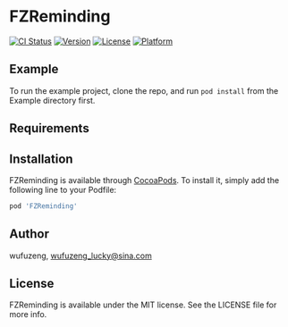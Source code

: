 # FZReminding

[![CI Status](https://img.shields.io/travis/wufuzeng/FZReminding.svg?style=flat)](https://travis-ci.org/wufuzeng/FZReminding)
[![Version](https://img.shields.io/cocoapods/v/FZReminding.svg?style=flat)](https://cocoapods.org/pods/FZReminding)
[![License](https://img.shields.io/cocoapods/l/FZReminding.svg?style=flat)](https://cocoapods.org/pods/FZReminding)
[![Platform](https://img.shields.io/cocoapods/p/FZReminding.svg?style=flat)](https://cocoapods.org/pods/FZReminding)

## Example

To run the example project, clone the repo, and run `pod install` from the Example directory first.

## Requirements

## Installation

FZReminding is available through [CocoaPods](https://cocoapods.org). To install
it, simply add the following line to your Podfile:

```ruby
pod 'FZReminding'
```

## Author

wufuzeng, wufuzeng_lucky@sina.com

## License

FZReminding is available under the MIT license. See the LICENSE file for more info.
